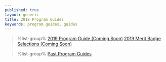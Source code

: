 ```yaml
---
published: true
layout: generic
title: 2018 Program Guides
keywords: program guides, guides
---
```


> %list-group%
> <a href="{{ site.url }}/#" class="list-group-item">2019 Program Guide (Coming Soon)</a>
> <a href="{{ site.url }}/#" class="list-group-item">2019 Merit Badge Selections (Coming Soon)</a>

> %list-group%
> <a href="archive/" class="list-group-item">Past Program Guides</a>
